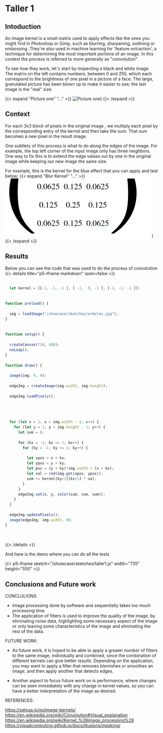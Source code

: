 # Taller 1

## Intoduction 

  An image kernel is a small matrix used to apply effects like the ones you might find in Photoshop or Gimp, such as blurring, sharpening, outlining or embossing. They're also used in machine learning for 'feature extraction', a technique for determining the most important portions of an image. In this context the process is referred to more generally as "convolution".

  To see how they work, let's start by inspecting a black and white image. The matrix on the left contains numbers, between 0 and 255, which each correspond to the brightness of one pixel in a picture of a face. The large, granulated picture has been blown up to make it easier to see; the last image is the "real" size.
  
  {{< expand "Picture one" "..." >}}
  ![Picture one](..../sketches/ej1.jpg))
  {{< /expand >}}


## Context

  For each 3x3 block of pixels in the original image , we multiply each pixel by the corresponding entry of the kernel and then take the sum. That sum becomes a new pixel in the result image. 
  
  One subtlety of this process is what to do along the edges of the image. For example, the top left corner of the input image only has three neighbors. One way to fix this is to extend the edge values out by one in the original image while keeping our new image the same size. 

  For example, this is the kernel for the blue effect that you can apply and test below: 
  {{< expand "Blur Kernel" "..." >}}
  ![Blur Kernel](/sketches/blurkernel.jpg))
  {{< /expand >}}

## Results

  
Below you can see the code that was used to do the process of convolution
 {{< details title="p5-iframe markdown" open=false >}}

```js

  let kernel = [[-1, -1, -1 ], [ -1,  9, -1 ], [-1, -1, -1 ]]; 


function preload() {

  img = loadImage("/showcase/sketches/arboles.jpg"); 
}


function setup() {

  createCanvas(710, 400);
  noLoop();
}

function draw() {
  
  image(img, 0, 0);

  edgeImg = createImage(img.width, img.height);
  
  edgeImg.loadPixels();

  


  for (let x = 1; x < img.width - 1; x++) {
    for (let y = 1; y < img.height - 1; y++) {
      let sum = 0; 
      
      for (kx = -1; kx <= 1; kx++) {
        for (ky = -1; ky <= 1; ky++) {
          
          let xpos = x + kx;
          let ypos = y + ky;
          let pos = (y + ky)*img.width + (x + kx);
          let val = red(img.get(xpos, ypos));
          sum += kernel[ky+1][kx+1] * val;
        }
      }
      edgeImg.set(x, y, color(sum, sum, sum));
    }
  }
  
  edgeImg.updatePixels();
  image(edgeImg, img.width, 0);
}

  
```

{{< /details >}}

And here is the demo where you can do all the tests 

{{< p5-iframe sketch="/showcase/sketches/taller1.js" width="735" height="550" >}}




## Conclusions and Future work 

CONCLULIONS:

- Image processing done by software and sequentially takes too much processing time.
- The application of filters is used to improve the quality of the image, by eliminating noise data, highlighting some necessary aspect of the image or only leaving some characteristics of the image and eliminating the rest of the data.

FUTURE WORK:

- As future work, it is hoped to be able to apply a greater number of filters to the same image, individually and combined, since the combination of different kernels can give better results. Depending on the application, you may want to apply a filter that removes blemishes or smoothes an image, and then apply another that detects edges.

- Another aspect to focus future work on is performance, where changes can be seen immediately with any change in kernel values, so you can have a better interpretation of the image as desired.

REFERENCES:

https://setosa.io/ev/image-kernels/
https://en.wikipedia.org/wiki/Convolution#Visual_explanation
https://en.wikipedia.org/wiki/Kernel_%28image_processing%29
https://visualcomputing.github.io/docs/illusions/masking/